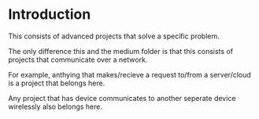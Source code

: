 # Introduction

This consists of advanced projects that solve a specific problem.

The only difference this and the medium folder is that this consists of projects that communicate over a network.

For example, anthying that makes/recieve a request to/from a server/cloud is a project that belongs here.

Any project that has device communicates to another seperate device wirelessly also belongs here.